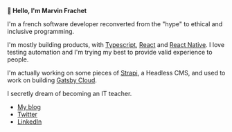 **👋 Hello, I'm Marvin Frachet**

I'm a french software developer reconverted from the "hype" to ethical and inclusive programming.

I'm mostly building products, with [Typescript](https://www.typescriptlang.org/), [React](https://reactjs.org/) and [React Native](https://reactnative.dev/). I love testing automation and I'm trying my best to provide valid experience to people.

I'm actually working on some pieces of [Strapi]((https://github.com/strapi)), a Headless CMS, and used to work on building [Gatsby Cloud](https://www.gatsbyjs.com/).

I secretly dream of becoming an IT teacher.

- [My blog](https://mfrachet.github.io/)
- [Twitter](https://twitter.com/mfrachet)
- [LinkedIn](https://www.linkedin.com/in/marvin-frachet-49165365/)

